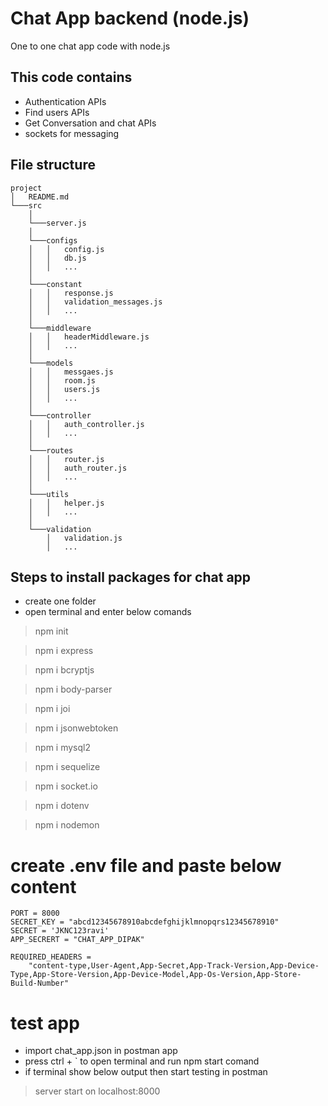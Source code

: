# Chat App backend (node.js)

One to one chat app code with node.js

## This code contains
- Authentication APIs
- Find users APIs
- Get Conversation and chat APIs
- sockets for messaging

## File structure

```
project
│   README.md    
└───src
    │
    └───server.js
    │
    └───configs
    │   │   config.js
    │   │   db.js
    │   │   ...
    │
    └───constant
    │   │   response.js
    │   │   validation_messages.js
    │   │   ...
    │
    └───middleware
    │   │   headerMiddleware.js
    │   │   ...
    │
    └───models
    │   │   messgaes.js
    │   │   room.js
    │   │   users.js
    │   │   ...
    │
    └───controller
    │   │   auth_controller.js
    │   │   ...
    │
    └───routes
    │   │   router.js
    │   │   auth_router.js
    │   │   ...
    │
    └───utils
    │   │   helper.js
    │   │   ...
    │
    └───validation
        │   validation.js
        │   ...
```

## Steps to install packages for chat app 
- create one folder
- open terminal and enter below comands
> npm init

> npm i express

> npm i bcryptjs

> npm i body-parser

> npm i joi

> npm i jsonwebtoken

> npm i mysql2

> npm i sequelize

> npm i socket.io

> npm i dotenv

> npm i nodemon


# create .env file and paste below content
```
PORT = 8000
SECRET_KEY = "abcd12345678910abcdefghijklmnopqrs12345678910"
SECRET = 'JKNC123ravi'
APP_SECRERT = "CHAT_APP_DIPAK"

REQUIRED_HEADERS =
    "content-type,User-Agent,App-Secret,App-Track-Version,App-Device-Type,App-Store-Version,App-Device-Model,App-Os-Version,App-Store-Build-Number"
```

# test app
- import chat_app.json in postman app 
- press ctrl + ` to open terminal and run npm start comand 
- if terminal show below output then start testing in postman

> server start on localhost:8000
